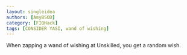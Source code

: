 ```yaml
---
layout: singleidea
authors: [AmyBSOD]
category: [FIQHack]
tags: [CONSIDER YASI, wand of wishing]
---
```

When zapping a wand of wishing at Unskilled, you get a random wish.
